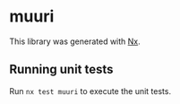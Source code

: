 # muuri

This library was generated with [Nx](https://nx.dev).

## Running unit tests

Run `nx test muuri` to execute the unit tests.
